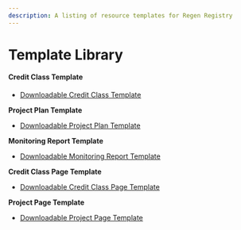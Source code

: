 ```yaml
---
description: A listing of resource templates for Regen Registry
---
```


# Template Library

#### Credit Class Template&#x20;

* [Downloadable Credit Class Template](https://docs.google.com/document/d/11uUFU2CwjtXFMgBVkoQuxWc0UMfT-Pul56LHeSTMxaY/copy)

**Project Plan Template**

* [Downloadable Project Plan Template ](https://docs.google.com/document/d/1UNU0pcNoi44b7mHnLFTeYhVhpdhBDEOQCJfHXvmvMmI/copy)

**Monitoring Report Template**

* [Downloadable Monitoring Report Template](https://docs.google.com/document/d/1zZ1n7mOKKKno2\_1Rj0RR9dPFizEG-F-HrI23Vwutq8E/copy)

**Credit Class Page Template**

* [Downloadable Credit Class Page Template](https://docs.google.com/document/d/1Q2ehJ8qaV1\_e\_FDXUwXfEPqF6YBtW4MKUTs7VJDvdc0/copy)

**Project Page Template**&#x20;

* [Downloadable Project Page Template](https://docs.google.com/document/d/1AoD0JDDizdKObAmoTcH6g9MHmB96UN4jJGGpjIWhipE/copy)

